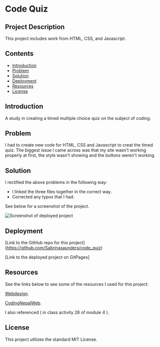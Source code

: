 # Code Quiz


## Project Description

This project includes work from HTML, CSS, and Javascript.

## Contents

- [Introduction](#introduction)
- [Problem](#problem)
- [Solution](#solution)
- [Deployment](#deployment)
- [Resources](#resources)
- [License](#License)

## Introduction

A study in creating a timed multiple choice quiz on the subject of coding.

## Problem

I had to create new code for HTML, CSS and Javascript to creat the timed quiz. The biggest issue I came across was that my site wasn't working properly at first, the style wasn't showing and the buttons weren't working.

## Solution

I rectified the above problems in the following way:

- I linked the three files together in the correct way.
- Corrected any typos that I had.

See below for a screenshot of the project.

![Screenshot of deployed project](/assets/Screenshot%202024-02-05%20at%204.35.55 PM.png)

## Deployment

[Link to the GitHub repo for this project] (https://github.com/Sabrinasaunders/code_quiz)

[Link to the deployed project on GitPages]


## Resources

See the links below to see some of the resources I used for this project:

[Webdesign](https://webdesign.tutsplus.com/multiple-choice-quiz-app-with-javascript--cms-107756t).

[CodingNepalWeb](https://www.codingnepalweb.com/quiz-app-with-timer-javascript/).

I also referenced ( in class activity 28 of module 4 ).

## License

This project utilizes the standard MIT License.
